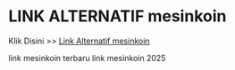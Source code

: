 # LINK ALTERNATIF mesinkoin

Klik Disini >> <a href="https://linksto.pages.dev/">Link Alternatif mesinkoin </a>

link mesinkoin terbaru
link mesinkoin 2025